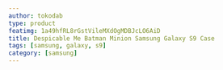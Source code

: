 ```yaml
---
author: tokodab
type: product
featimg: 1a49hfRL8rGstVileMXdOgMDBJcLO6AiD
title: Despicable Me Batman Minion Samsung Galaxy S9 Case
tags: [samsung, galaxy, s9]
category: [samsung]
---
```

